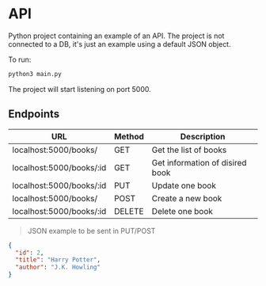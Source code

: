 # API

Python project containing an example of an API.
The project is not connected to a DB, it's just an example using a default JSON object.

To run:
```python
python3 main.py
```

The project will start listening on port 5000.

## Endpoints
| URL | Method | Description |
| - | - | - |
| localhost:5000/books/ | GET | Get the list of books |
| localhost:5000/books/:id | GET | Get information of disired book |
| localhost:5000/books/:id | PUT | Update one book |
| localhost:5000/books/ | POST | Create a new book |
| localhost:5000/books/:id | DELETE | Delete one book | 

> JSON example to be sent in PUT/POST
```json
{
  "id": 2,
  "title": "Harry Potter",
  "author": "J.K. Howling"
}
```